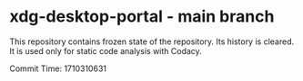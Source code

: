 # xdg-desktop-portal - main branch

This repository contains frozen state of the repository.
Its history is cleared. It is used only for static code
analysis with Codacy.

Commit Time: 1710310631